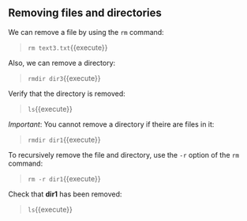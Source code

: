 ## Removing files and directories

We can remove a file by using the `rm` command:
> `rm text3.txt`{{execute}}

Also, we can remove a directory:
> `rmdir dir3`{{execute}}

Verify that the directory is removed:
> `ls`{{execute}}

_Important_: You cannot remove a directory if theire are files in it:
> `rmdir dir1`{{execute}}

To recursively remove the file and directory, use the `-r` option of the `rm` command:
> `rm -r dir1`{{execute}}

Check that **dir1** has been removed:
> `ls`{{execute}}

<br/>
